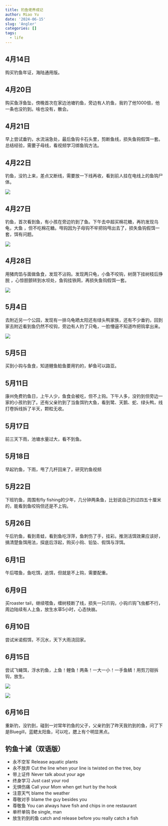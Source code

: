 ```yaml
---
title: 钓鱼佬养成记
author: Miao Yu
date: '2024-06-15'
slug: 'Angler'
categories: []
tags:
  - life
---
```


## 4月14日

购买钓鱼年证，海陆通用版。

## 4月20日

购买鱼浮鱼坠，傍晚首次在家边池塘钓鱼，旁边有人钓鱼，我钓了他1000倍，他一条也没钓到。啥也没有，散会。

## 4月21日 

早上尝试垂钓，水流湍急处，最后鱼钩卡石头里，剪断鱼线，损失鱼钩假饵一套。总结经验，需要子母线，看视频学习绑鱼钩方法。

## 4月22日 

钓鱼，没钓上来，差点又断线，需要放一下线再收，看到前人挂在电线上的鱼钩尸体。

![](images/fish5.jpg)

## 4月27日 

钓鱼，首次看到鱼，有小孩在旁边钓到了鱼。下午去中超买棉花糖，再钓发现乌龟，大鱼 ，但不吃棉花糖。甩钩因为子母钩不牢把钩甩出去了，损失鱼钩假饵一套，饵有问题。

![](images/fish.jpg)

## 4月28日 

用猪肉馅与面做鱼食，发现不沾钩。发现两只龟，小鱼不咬钩，树荫下挂树枝后挣脱 ，心惊胆颤转到水坝处，鱼钩挂铁网，再损失鱼钩假饵一套。

![](images/fish2.jpg)

## 5月4日 

去附近另一个公园，发现有一排乌龟晒太阳还有绿头鸭家族，还有不少垂钓，回到家去附近看到鱼仍然不咬钩，旁边有人钓了只龟，一脸懵逼不知道咋把钩拿出来。

![](images/fish4.jpg)

## 5月5日 

买到小钩与鱼食，知道鲤鱼鲶鱼要用钓的，鲈鱼可以路亚。

## 5月11日 

康州免费钓鱼日，上午人少，鱼食会被吃，但不上钩。下午人多，没钓到但旁边一家的小孩钓到了。还有父亲钓到了当鱼饵钓大鱼，看到鹭、天鹅、蛇、绿头鸭，线打卷拆线拆了半天，颗粒无收。

## 5月17日 

前三天下雨，池塘水量过大，看不到鱼。

## 5月18日 

早起钓鱼，下雨，甩了几杆回来了，研究钓鱼视频

## 5月22日 

下班钓鱼，周围有fly fishing的少年，几分钟两条鱼，比划说自己钓过四五十厘米的，能看到鱼咬钩但还是不上钩。

## 5月26日 

午后钓鱼，看到青蛙，看到鱼吃浮萍，鱼刺伤了手，挂彩。推测活饵效果应该好，搞清楚鱼饵用法，探底后浮起，购买小钩、铅坠、假饵与浮饵。

## 6月1日 

午后喂鱼，鱼吃饵，追饵，但就是不上钩，需要配重。

## 6月9日 

买roaster tail，继续喂鱼，缠树枝断了线，损失一只爪钩，小钩爪钩飞虫都不行，周边陆续有人上鱼，放生水草5小时，心态快崩。

## 6月10日 

尝试米诺假饵，不沉水，天下大雨浇回家。

## 6月15日 

尝试飞蝇饵，浮水钓鱼，上鱼！鲤鱼！两条！一大一小！一手鱼鳞！用剪刀钳拆钩，放生。

![](images/fish3.png)

![](images/fish6.jpg)

## 6月16日

重新钓，没钓到，碰到一对常年钓鱼的父子，父亲钓到了昨天我钓到的鱼，问了下是Bluegill，蓝鳃太阳鱼，可以吃，腮上有个明显黑点。

## 钓鱼十诫（双语版）

- 永不空军 Release aquatic plants
- 永不放弃 Cut the line when your line is twisted on the tree, boy
- 带上证件 Never talk about your age
- 终身学习 Just cast your rod
- 无惧伤痛 Call your Mom when get hurt by the hook
- 注意天气 blame the weather
- 尊敬对手 blame the guy besides you
- 尊敬鱼 You can always have fish and chips in one restaurant
- 单杆单钩 Be single, man
- 放生钓到的鱼 catch and release before you really catch a fish
